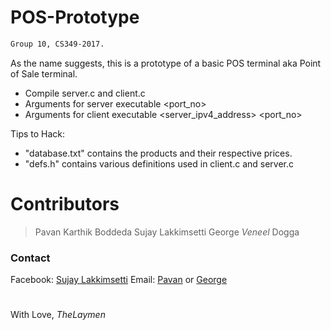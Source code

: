 # POS-Prototype
```sh
Group 10, CS349-2017.
```

As the name suggests, this is a prototype of a basic POS terminal aka Point of Sale terminal.

  - Compile server.c and client.c
  - Arguments for server executable <executable> <port_no>
  - Arguments for client executable <executable> <server_ipv4_address> <port_no>

Tips to Hack:

  - "database.txt" contains the products and their respective prices.
  - "defs.h" contains various definitions used in client.c and server.c

# Contributors
> Pavan Karthik Boddeda
> Sujay Lakkimsetti
> George *Veneel* Dogga

### Contact 
Facebook: [Sujay Lakkimsetti]
Email: [Pavan] or [George]

#
#
With Love,
*TheLaymen*

[Sujay Lakkimsetti]: <https://www.facebook.com/sujay.lakkimsetti>
[George]: <mailto://georgeveneeldogga@gmail.com>
[Pavan]: <mailto://pavankarthikboddeda@gmail.com>